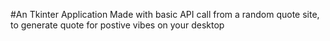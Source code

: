 #An Tkinter Application Made with basic API call from a random quote site, to generate quote for postive vibes on your desktop
